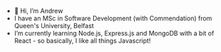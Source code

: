 - 👋 Hi, I’m Andrew
- I have an MSc in Software Development (with Commendation) from Queen's University, Belfast
- I’m currently learning Node.js, Express.js and MongoDB with a bit of React - so basically, I like all things Javascript!

<!---
aejmcclelland/aejmcclelland is a ✨ special ✨ repository because its `README.md` (this file) appears on your GitHub profile.
You can click the Preview link to take a look at your changes.
--->
